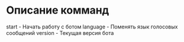 Описание комманд
================

start - Начать работу с ботом
language - Поменять язык голосовых сообщений
version - Текущая версия бота